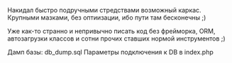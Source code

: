 Накидал быстро подручными стредствами возможный каркас.
Крупными мазками, без оптиизации, ибо пути там бесконечны ;)

Уже как-то странно и непривычно писать код без фрейморка, ORM, автозагрузки классов и сотни прочих ставших нормой инструментов ;)

Дамп базы: db_dump.sql
Параметры подключения к DB в index.php
